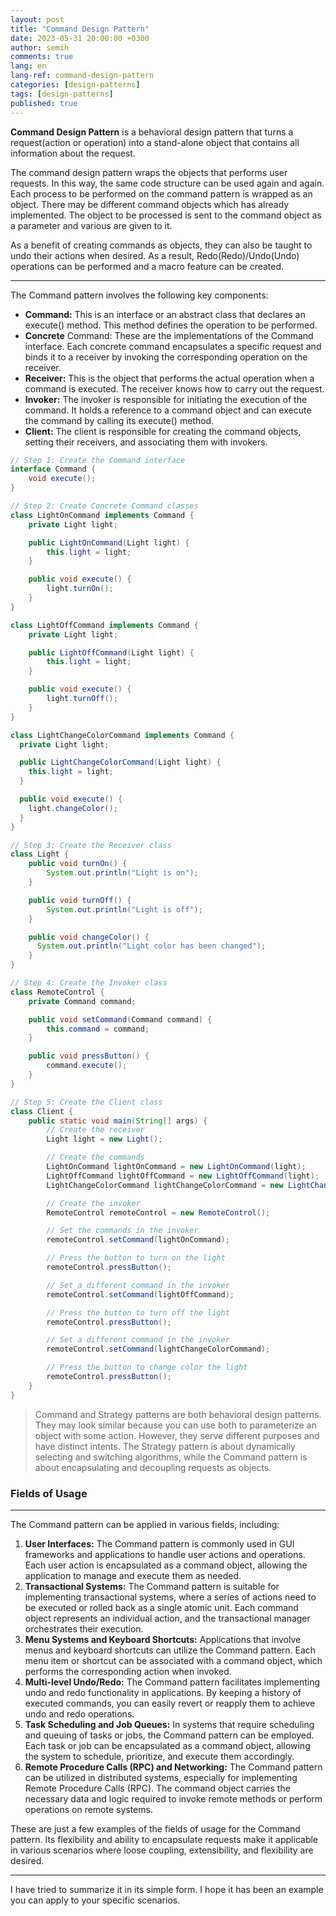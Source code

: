 ```yaml
---
layout: post
title: "Command Design Pattern"
date: 2023-05-31 20:00:00 +0300
author: semih
comments: true
lang: en
lang-ref: command-design-pattern
categories: [design-patterns]
tags: [design-patterns]
published: true
---
```

**Command Design Pattern** is a behavioral design pattern that turns a request(action or operation) into a stand-alone object that contains all information about the request.

The command design pattern wraps the objects that performs user requests. In this way, the same code structure can be used again and again. Each process to be performed on the command pattern is wrapped as an object.
There may be different command objects which has already implemented. The object to be processed is sent to the command object as a parameter and various are given to it.

As a benefit of creating commands as objects, they can also be taught to undo their actions when desired. As a result, Redo(Redo)/Undo(Undo) operations can be performed and a macro feature can be created.

---

The Command pattern involves the following key components:
- **Command:** This is an interface or an abstract class that declares an execute() method. This method defines the operation to be performed.
- **Concrete** Command: These are the implementations of the Command interface. Each concrete command encapsulates a specific request and binds it to a receiver by invoking the corresponding operation on the receiver.
- **Receiver:** This is the object that performs the actual operation when a command is executed. The receiver knows how to carry out the request.
- **Invoker:** The invoker is responsible for initiating the execution of the command. It holds a reference to a command object and can execute the command by calling its execute() method.
- **Client:** The client is responsible for creating the command objects, setting their receivers, and associating them with invokers.

```java
// Step 1: Create the Command interface
interface Command {
    void execute();
}

// Step 2: Create Concrete Command classes
class LightOnCommand implements Command {
    private Light light;

    public LightOnCommand(Light light) {
        this.light = light;
    }

    public void execute() {
        light.turnOn();
    }
}

class LightOffCommand implements Command {
    private Light light;

    public LightOffCommand(Light light) {
        this.light = light;
    }

    public void execute() {
        light.turnOff();
    }
}

class LightChangeColorCommand implements Command {
  private Light light;

  public LightChangeColorCommand(Light light) {
    this.light = light;
  }

  public void execute() {
    light.changeColor();
  }
}

// Step 3: Create the Receiver class
class Light {
    public void turnOn() {
        System.out.println("Light is on");
    }

    public void turnOff() {
        System.out.println("Light is off");
    }

    public void changeColor() {
      System.out.println("Light color has been changed");
    }
}

// Step 4: Create the Invoker class
class RemoteControl {
    private Command command;

    public void setCommand(Command command) {
        this.command = command;
    }

    public void pressButton() {
        command.execute();
    }
}

// Step 5: Create the Client class
class Client {
    public static void main(String[] args) {
        // Create the receiver
        Light light = new Light();

        // Create the commands
        LightOnCommand lightOnCommand = new LightOnCommand(light);
        LightOffCommand lightOffCommand = new LightOffCommand(light);
        LightChangeColorCommand lightChangeColorCommand = new LightChangeColorCommand(light);

        // Create the invoker
        RemoteControl remoteControl = new RemoteControl();

        // Set the commands in the invoker
        remoteControl.setCommand(lightOnCommand);

        // Press the button to turn on the light
        remoteControl.pressButton();

        // Set a different command in the invoker
        remoteControl.setCommand(lightOffCommand);

        // Press the button to turn off the light
        remoteControl.pressButton();

        // Set a different command in the invoker
        remoteControl.setCommand(lightChangeColorCommand);

        // Press the button to change color the light
        remoteControl.pressButton();
    }
}
```

> Command and Strategy patterns are both behavioral design patterns. They may look similar because you can use both to parameterize an object with some action. However, they serve different purposes and have distinct intents.
The Strategy pattern is about dynamically selecting and switching algorithms, while the Command pattern is about encapsulating and decoupling requests as objects.

### Fields of Usage

---
The Command pattern can be applied in various fields, including:

1. **User Interfaces:** The Command pattern is commonly used in GUI frameworks and applications to handle user actions and operations. Each user action is encapsulated as a command object, allowing the application to manage and execute them as needed.
2. **Transactional Systems:** The Command pattern is suitable for implementing transactional systems, where a series of actions need to be executed or rolled back as a single atomic unit. Each command object represents an individual action, and the transactional manager orchestrates their execution.
3. **Menu Systems and Keyboard Shortcuts:** Applications that involve menus and keyboard shortcuts can utilize the Command pattern. Each menu item or shortcut can be associated with a command object, which performs the corresponding action when invoked.
4. **Multi-level Undo/Redo:** The Command pattern facilitates implementing undo and redo functionality in applications. By keeping a history of executed commands, you can easily revert or reapply them to achieve undo and redo operations.
5. **Task Scheduling and Job Queues:** In systems that require scheduling and queuing of tasks or jobs, the Command pattern can be employed. Each task or job can be encapsulated as a command object, allowing the system to schedule, prioritize, and execute them accordingly.
6. **Remote Procedure Calls (RPC) and Networking:** The Command pattern can be utilized in distributed systems, especially for implementing Remote Procedure Calls (RPC). The command object carries the necessary data and logic required to invoke remote methods or perform operations on remote systems.

These are just a few examples of the fields of usage for the Command pattern. Its flexibility and ability to encapsulate requests make it applicable in various scenarios where loose coupling, extensibility, and flexibility are desired.

---

I have tried to summarize it in its simple form. I hope it has been an example you can apply to your specific scenarios.
